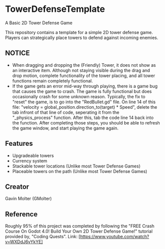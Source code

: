 # TowerDefenseTemplate
 
A Basic 2D Tower Defense Game

This repository contains a template for a simple 2D tower defense game. Players can strategically place towers to defend against incoming enemies.

## NOTICE

- When dragging and dropping the (Friendly) Tower, it does not show as an interactive item. Although not staying visible during the drag and drop motion, complete functionality of the tower placing, and all tower functions remain completely functional.
- If the game gets an error mid-way through playing, there is a game bug that causes the game to crash. The game is fully functional but does occasionally crash for some unknown reason. Typically, the fix to "reset" the game, is to go into the "RedBullet.gd" file. On line 14 of this file: "velocity = global_position.direction_to(target) * Speed", delete the tab infront of that line of code, seperating it from the "_physics_process" function. After this, tab the code line 14 back into the function. After completing those steps, you should be able to refresh the game window, and start playing the game again.

## Features

- Upgradeable towers
- Currency system
- Stackable tower locations (Unlike most Tower Defense Games)
- Placeable towers on the path (Unlike most Tower Defense Games)


## Creator

Gavin Molter (GMolter)


## Reference

Roughly 95% of this project was completed by following the "FREE Crash Course On Godot 4.0! Build Your Own 2D Tower Defense Game!" tutorial provided by, "Coding Quests".
Link: [https://www.youtube.com/watch?v=WXDdJ6vYkYE]

